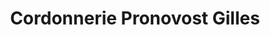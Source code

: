 ---
title: "Cordonnerie Pronovost Gilles"
url: /trois-rivieres/cordonnerie-pronovost-gilles/
shop: shoes
---